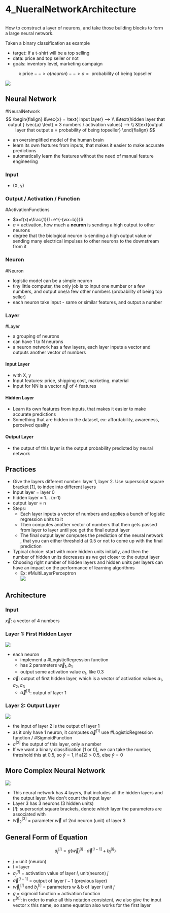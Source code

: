 # 4_NueralNetworkArchitecture
```toc
```

How to construct a layer of neurons, and take those building blocks to form a large neural network.

Taken a binary classification as example
- target: If a t-shirt will be a top selling
- data: price and top seller or not
- goals: inventory level, marketing campaign  

$$
x \text{ price} --> o(neuron) --> a = \text{ probability of being topseller}
$$  

![](Pasted%20image%2020221211110352.png)

## Neural Network
#NeuralNetwork
$$
\begin{flalign}
&\vec{x} = \text{ input layer} --> \\
&\text{hidden layer that output } \vec{a} \text{ = 3 numbers / activation values} --> \\
&\text{output layer that output a = probability of being topseller}
\end{flalign}
$$

- an oversimplified model of the human brain
- learn its own features from inputs, that makes it easier to make accurate predictions
- automatically learn the features without the need of manual feature engineering

### Input
- (X, y)

### Output / Activation / Function
#ActivationFunctions
- $a=f(x)=\frac{1}{1+e^{-(wx+b)}}$  
- $a$ = activation, how much a **neuron** is sending a high output to other neurons  
- degree that the biological neuron is sending a high output value or sending many electrical impulses to other neurons to the downstream from it

### Neuron
#Neuron
- logistic model can be a simple neuron  
- tiny little computer, the only job is to input one number or a few numbers, and output one/a few other numbers (probability of being top seller)
- each neuron take input - same or similar features, and output a number

### Layer
#Layer
- a grouping of neurons
- can have 1 to N neurons
- a neuron network has a few layers, each layer inputs a vector and outputs another vector of numbers

#### Input Layer
- with X, y
- Input features: price, shipping cost, marketing, material
- Input for NN is a vector $\vec{x}$ of 4 features

#### Hidden Layer
- Learn its own features from inputs, that makes it easier to make accurate predictions
- Something that are hidden in the dataset, ex: affordability, awareness, perceived quality

#### Output Layer
- the output of this layer is the output probability predicted by neural network

## Practices
- Give the layers different number: layer 1, layer 2. Use superscript square bracket $[1]$, to index into different layers
- Input layer = layer 0
- hidden layer = 1… (n-1)
- output layer = n
- Steps:
	- Each layer inputs a vector of numbers and applies a bunch of logistic regression units to it
	- Then computes another vector of numbers that then gets passed from layer to layer until you get the final output layer
	- The final output layer computes the prediction of the neural network , that you can either threshold at 0.5 or not to come up with the final prediction
- Typical choice: start with more hidden units initially, and then the number of hidden units decreases as we get closer to the output layer
- Choosing right number of hidden layers and hidden units per layers can have an impact on the performance of learning algorithms
	- Ex: #MultiLayerPerceptron  
![](Pasted%20image%2020221211110654.png)


## Architecture

### Input
$\vec{x}$: a vector of 4 numbers

### Layer 1: First Hidden Layer
![](Pasted%20image%2020221211163141.png)
- each neuron
	- implement a  #LogisticRegression function
	- has 2 parameters $\vec{w}_1, b_1$
	- output some activation value $a_1$, like 0.3
- $\vec{a}$: output of first hidden layer, which is a vector of activation values $a_1, a_2, a_3$
	- $\vec{a}^{[1]}$: output of layer 1

### Layer 2: Output Layer
![](Pasted%20image%2020221211163438.png)
- the input of layer 2 is the output of layer 1
- as it only have 1 neuron, it computes $\vec{a}^{[1]}$ use #LogisticRegression function / #SigmoidFunction
- $a^{[2]}$ the output of this layer, only a number
- If we want a binary classification [1 or 0], we can take the number, threshold this at 0.5, so $\hat{y}=1, \text{if a[2] > 0.5, else } \hat{y}=0$


## More Complex Neural Network
![](Pasted%20image%2020221212114004.png)
- This neural network has 4 layers, that includes all the hidden layers and the output layer. We don't count the input layer
- Layer 3 has 3 neurons (3 hidden units)
- $[l]$: superscript square brackets, denote which layer the parameters are associated with
- $\vec{w}_2^{[3]}$ = parameter $\vec{w}$ of 2nd neuron (unit) of layer 3

## General Form of Equation
$$
a_j^{[l]} = g(\vec{w}_j^{[l]} \cdot \vec{a}^{[l-1]} + b_j^{[l]})
$$

- $j$ = unit (neuron)
- $l$ = layer
- $a_j^{[l]}$ = activation value of layer $l$, unit(neuron) $j$
- $\vec{a}^{[l-1]}$ = output of layer $l-1$ (previous layer)
- $\vec{w}_j^{[l]}$ and $b_j^{[l]}$ = parameters w & b of layer $l$ unit $j$
- $g$ = sigmoid function = activation function
- $a^{[0]}$: in order to make all this notation consistent, we also give the input vector x this name, so same equation also works for the first layer
